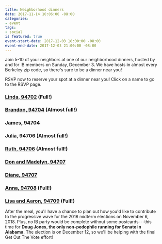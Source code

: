```yaml
---
title: Neighborhood dinners
date: 2017-11-14 10:06:00 -08:00
categories:
- event
tags:
- social
is featured: true
event-start-date: 2017-12-03 18:00:00 -08:00
event-end-date: 2017-12-03 21:00:00 -08:00
---
```


Join 5-10 of your neighbors at one of our neighborhood dinners, hosted by and for IB members on Sunday, December 3. We have hosts in almost every Berkeley zip code, so there's sure to be a dinner near you!

RSVP now to reserve your spot at a dinner near you! Click on a name to go to the RSVP page.

### [Linda, 94702](https://actionnetwork.org/events/neighborhood-dinner-lindas-94702) (Full!)
### [Brandon, 94704](https://actionnetwork.org/events/neighborhood-dinner-brandons-94704) (Almost full!)
### [James, 94704](https://actionnetwork.org/events/neighborhood-dinner-jamess-94704)
### [Julia, 94706](https://actionnetwork.org/events/neighborhood-dinner-julias-94706) (Almost full!)
### [Ruth, 94706](https://actionnetwork.org/events/neighborhood-dinner-ruths-94706) (Almost full!)
### [Don and Madelyn, 94707](https://actionnetwork.org/events/neighborhood-dinner-don-and-madelyns-94707)
### [Diane, 94707](https://actionnetwork.org/events/neighborhood-dinner-dianes-94707)
### [Anna, 94708](https://actionnetwork.org/events/neighborhood-dinner-annas-94708) (Full!)
### [Lisa and Aaron, 94709](https://actionnetwork.org/events/neighborhood-dinner-lisa-and-aarons-94709) (Full!)

After the meal, you'll have a chance to plan out how you'd like to contribute to the progressive wave for the 2018 midterm elections on November 6, 2018. Plus, no IB party would be complete without some postcards---this time for **Doug Jones, the only non-pedophile running for Senate in Alabama**. The election is on December 12, so we'll be helping with the final Get Out The Vote effort!